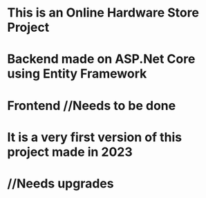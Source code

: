 # This is an Online Hardware Store Project 

# Backend made on ASP.Net Core using Entity Framework

# Frontend //Needs to be done

# It is a very first version of this project made in 2023

# //Needs upgrades
